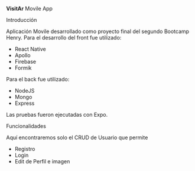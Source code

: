 <b>VisitAr</b>
Movile App

Introducción

Aplicación Movile desarrollado como proyecto final del segundo Bootcamp Henry. Para el desarrollo del front fue utilizado:

- React Native
- Apollo
- Firebase
- Formik
 
 Para el back fue utilizado:
- NodeJS
- Mongo
- Express

Las pruebas fueron ejecutadas con Expo.

Funcionalidades

Aquí encontraremos solo el CRUD de Usuario que permite

- Registro
- Login
- Edit de Perfil e imagen
